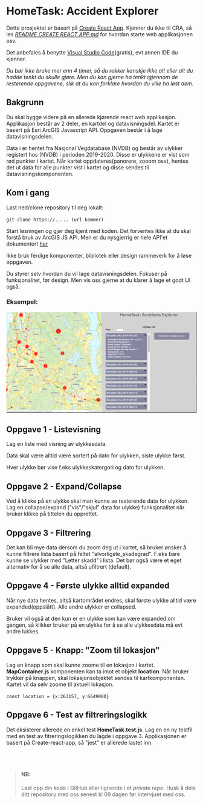 # HomeTask: Accident Explorer

Dette prosjektet er basert på  [Create React App](https://github.com/facebook/create-react-app). Kjenner du ikke til CRA, så les *[README CREATE REACT APP.md](./README%20CREATE%20REACT%20APP.md)* for hvordan starte web applikasjonen osv.

Det anbefales å benytte [Visual Studio Code](https://code.visualstudio.com/)(gratis), evt annen IDE du kjenner.

*Du bør ikke bruke mer enn 4 timer, så du rekker kanskje ikke alt eller alt du hadde tenkt du skulle gjøre. Men du kan gjerne ha tenkt igjennom de resterende oppgavene, slik at du kan forklare hvordan du ville ha løst dem.*

## Bakgrunn

Du skal bygge videre på en allerede kjørende react web applikasjon.
Applikasjon består av 2 deler, en kartdel og datavisningsdel. 
Kartet er basert på Esri ArcGIS Javascript API.
Oppgaven består i å lage datavisningsdelen.

Data i er hentet fra Nasjonal Vegdatabase (NVDB) og består av ulykker registert hos (NVDB) i perioden 2019-2020. Disse er ulykkene er vist som rød punkter i kartet. Når kartet oppdateres(panorere, zooom osv), hentes det ut data for alle punkter vist i kartet og disse sendes til datavisningskomponenten.

## Kom i gang
Last ned/clone repository til deg lokalt:

`git clone https://..... (url kommer)`


Start løsningen og gjør deg kjent med koden.
Det forventes ikke at du skal forstå bruk av ArcGIS JS API. Men er du nysgjerrig er hele API'et dokumentert [her](https://developers.arcgis.com/javascript/latest/)

Ikke bruk ferdige komponenter, bibliotek eller design rammeverk for å løse oppgaven.

Du styrer selv hvordan du vil lage datavisningsdelen. Fokuser på funksjonalitet, før design. Men vis oss gjerne at du klarer å lage et godt UI også.

### Eksempel:
![example_solution](example%20solution.png)


## Oppgave 1 - Listevisning
Lag en liste med visning av ulykkesdata.

Data skal være alltid være sortert på dato for ulykken, siste ulykke først.

Hver ulykke bør vise f.eks ulykkeskatergori og dato for ulykken.

## Oppgave 2 - Expand/Collapse
Ved å klikke på en ulykke skal man kunne se resterende data for ulykken. Lag en collapse/expand ("vis"/"skjul" data for ulykke) funksjonalitet når bruker klikke på tittelen du opprettet.

## Oppgave 3 - Filtrering
Det kan bli mye data dersom du zoom deg ut i kartet, så bruker ønsker å kunne filtrere lista basert på feltet "alvorligste_skadegrad". F.eks bare kunne se ulykker med "Letter skadd" i lista.
Det bør også være et eget alternativ for å se alle data, altså ufiltrert (default). 

## Oppgave 4 - Første ulykke alltid expanded
Når nye data hentes, altså kartområdet endres, skal første ulykke alltid være expanded(oppslått). Alle andre ulykker er collapsed.

Bruker vil også at den kun er en ulykke som kan være expanded om gangen, så klikker bruker på en ulykke for å se alle ulykkesdata må evt andre lukkes.

## Oppgave 5 - Knapp: "Zoom til lokasjon"
Lag en knapp som skal kunne zoome til en lokasjon i kartet.
__MapContainer.js__ komponenten kan ta imot et objekt __location__. Når bruker trykker på knappen, skal lokasjonsobjektet sendes til kartkomponenten. Kartet vil da selv zoome til aktuell lokasjon.

`const location = {x:263157, y:6649000}`

## Oppgave 6 - Test av filtreringslogikk
Det eksisterer allerede en enkel test __HomeTask.test.js__. Lag en en ny testfil med en test av fitreringslogikken du lagde i oppgave 3.
Applikasjonen er basert på Create-react-app, så "jest" er allerede lastet inn.

<br>
<br>

>#### NB: 
>Last opp din kode i GitHub eller lignende i et *private repo*. Husk å dele ditt repository med oss senest kl 09 dagen før intervjuet med oss.